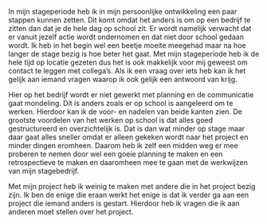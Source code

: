 In mijn stageperiode heb ik in mijn persoonlijke ontwikkeling een paar stappen kunnen zetten. Dit komt omdat het anders is om op een bedrijf te zitten dan dat je de hele dag op school zit. Er wordt namelijk verwacht dat er vanuit jezelf actie wordt ondernomen en dat niet door school gedaan wordt. Ik heb in het begin wel een beetje moeite meegehad maar na hoe langer de stage bezig is hoe beter het gaat.  Met mijn stageperiode heb ik de hele tijd op locatie gezeten dus het is ook makkelijk voor mij geweest om contact te leggen met collega’s. Als ik een vraag over iets heb kan ik het gelijk aan iemand vragen waarop ik ook gelijk een antwoord van krijg. 

Hier op het bedrijf wordt er niet gewerkt met planning en de communicatie gaat mondeling. Dit is anders zoals er op school is aangeleerd om te werken. Hierdoor kan ik de voor- en nadelen van beide kanten zien. De grootste voordelen van het werken op school is dat alles goed gestructureerd en overzichtelijk is. Dat is dan wat minder op stage maar daar gaat alles sneller omdat er alleen gekeken wordt naar het project en minder dingen eromheen. Daarom heb ik zelf een midden weg er mee proberen te nemen door wel een goeie planning te maken en een retrospectieve te maken en daaromheen mee te gaan met de werkwijzen van mijn stagebedrijf. 

Met mijn project heb ik weinig te maken met andere die in het project bezig zijn. Ik ben de enige die eraan werkt het enige is dat ik verder ga aan een project die iemand anders is gestart. Hierdoor heb ik vragen die ik aan anderen moet stellen over het project. 
